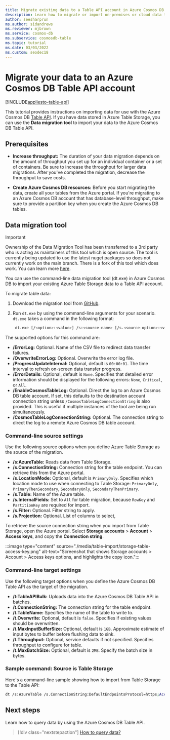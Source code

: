 ```yaml
---
title: Migrate existing data to a Table API account in Azure Cosmos DB 
description: Learn how to migrate or import on-premises or cloud data to an Azure Table API account in Azure Cosmos DB.
author: seesharprun
ms.author: sidandrews
ms.reviewer: mjbrown
ms.service: cosmos-db
ms.subservice: cosmosdb-table
ms.topic: tutorial
ms.date: 03/03/2022
ms.custom: seodec18
---
```


# Migrate your data to an Azure Cosmos DB Table API account
[!INCLUDE[appliesto-table-api](../includes/appliesto-table-api.md)]

This tutorial provides instructions on importing data for use with the Azure Cosmos DB [Table API](introduction.md). If you have data stored in Azure Table Storage, you can use the **Data migration tool** to import your data to the Azure Cosmos DB Table API. 


## Prerequisites

* **Increase throughput:** The duration of your data migration depends on the amount of throughput you set up for an individual container or a set of containers. Be sure to increase the throughput for larger data migrations. After you've completed the migration, decrease the throughput to save costs.

* **Create Azure Cosmos DB resources:** Before you start migrating the data, create all your tables from the Azure portal. If you're migrating to an Azure Cosmos DB account that has database-level throughput, make sure to provide a partition key when you create the Azure Cosmos DB tables.

## Data migration tool

> [!IMPORTANT]
> Ownership of the Data Migration Tool has been transferred to a 3rd party who is acting as maintainers of this tool which is open source. The tool is currently being updated to use the latest nuget packages so does not currently work on the main branch. There is a fork of this tool which does work. You can learn more [here](https://github.com/Azure/azure-documentdb-datamigrationtool/issues/89).

You can use the command-line data migration tool (dt.exe) in Azure Cosmos DB to import your existing Azure Table Storage data to a Table API account. 

To migrate table data:

1. Download the migration tool from [GitHub](https://github.com/azure/azure-documentdb-datamigrationtool/tree/archive).
2. Run `dt.exe` by using the command-line arguments for your scenario. `dt.exe` takes a command in the following format:

   ```bash
    dt.exe [/<option>:<value>] /s:<source-name> [/s.<source-option>:<value>] /t:<target-name> [/t.<target-option>:<value>] 
   ```

The supported options for this command are:

* **/ErrorLog:** Optional. Name of the CSV file to redirect data transfer failures.
* **/OverwriteErrorLog:** Optional. Overwrite the error log file.
* **/ProgressUpdateInterval:** Optional, default is `00:00:01`. The time interval to refresh on-screen data transfer progress.
* **/ErrorDetails:** Optional, default is `None`. Specifies that detailed error information should be displayed for the following errors: `None`, `Critical`, or `All`.
* **/EnableCosmosTableLog:** Optional. Direct the log to an Azure Cosmos DB table account. If set, this defaults to the destination account connection string unless `/CosmosTableLogConnectionString` is also provided. This is useful if multiple instances of the tool are being run simultaneously.
* **/CosmosTableLogConnectionString:** Optional. The connection string to direct the log to a remote Azure Cosmos DB table account.

### Command-line source settings

Use the following source options when you define Azure Table Storage as the source of the migration.

* **/s:AzureTable:** Reads data from Table Storage.
* **/s.ConnectionString:** Connection string for the table endpoint. You can retrieve this from the Azure portal.
* **/s.LocationMode:** Optional, default is `PrimaryOnly`. Specifies which location mode to use when connecting to Table Storage: `PrimaryOnly`, `PrimaryThenSecondary`, `SecondaryOnly`, `SecondaryThenPrimary`.
* **/s.Table:** Name of the Azure table.
* **/s.InternalFields:** Set to `All` for table migration, because `RowKey` and `PartitionKey` are required for import.
* **/s.Filter:** Optional. Filter string to apply.
* **/s.Projection:** Optional. List of columns to select,

To retrieve the source connection string when you import from Table Storage, open the Azure portal. Select **Storage accounts** > **Account** > **Access keys**, and copy the **Connection string**.

:::image type="content" source="./media/table-import/storage-table-access-key.png" alt-text="Screenshot that shows Storage accounts > Account > Access keys options, and highlights the copy icon.":::

### Command-line target settings

Use the following target options when you define the Azure Cosmos DB Table API as the target of the migration.

* **/t:TableAPIBulk:** Uploads data into the Azure Cosmos DB Table API in batches.
* **/t.ConnectionString:** The connection string for the table endpoint.
* **/t.TableName:** Specifies the name of the table to write to.
* **/t.Overwrite:** Optional, default is `false`. Specifies if existing values should be overwritten.
* **/t.MaxInputBufferSize:** Optional, default is `1GB`. Approximate estimate of input bytes to buffer before flushing data to sink.
* **/t.Throughput:** Optional, service defaults if not specified. Specifies throughput to configure for table.
* **/t.MaxBatchSize:** Optional, default is `2MB`. Specify the batch size in bytes.

### Sample command: Source is Table Storage

Here's a command-line sample showing how to import from Table Storage to the Table API:

```bash
dt /s:AzureTable /s.ConnectionString:DefaultEndpointsProtocol=https;AccountName=<Azure Table storage account name>;AccountKey=<Account Key>;EndpointSuffix=core.windows.net /s.Table:<Table name> /t:TableAPIBulk /t.ConnectionString:DefaultEndpointsProtocol=https;AccountName=<Azure Cosmos DB account name>;AccountKey=<Azure Cosmos DB account key>;TableEndpoint=https://<Account name>.table.cosmos.azure.com:443 /t.TableName:<Table name> /t.Overwrite
```
## Next steps

Learn how to query data by using the Azure Cosmos DB Table API. 

> [!div class="nextstepaction"]
>[How to query data?](tutorial-query-table.md)




